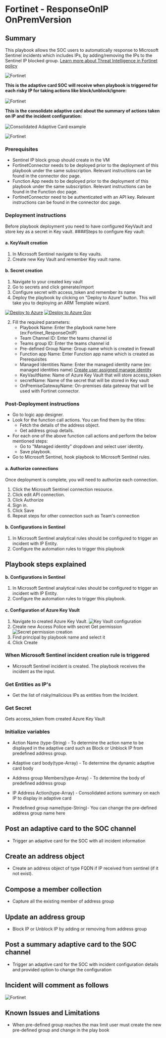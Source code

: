 # Fortinet - ResponseOnIP OnPremVersion

 ## Summary

This playbook allows the SOC users to automatically response to Microsoft Sentinel incidents which includes IPs, by adding/removing the IPs to the Sentinel IP blocked group.
 [Learn more about Threat Intelligence in Fortinet policy](https://www.fortinet.com/fortiguard/threat-intelligence/threat-research)

![Fortinet](./images/DesginerIPResponse.png)<br>


**This is the adaptive card SOC will receive when playbook is triggered for each risky IP for taking actions like block/unblock/ignore:**<br><br>
![Fortinet](./images/ResponseOnIPAdaptiveCard.PNG)<br>

**This is the consolidate adaptive card about the summary of actions taken on IP and the incident configuration:**<br><br>
![Consolidated Adaptive Card example](./images/FortinetSummaryAdaptivecard.PNG)<br>

![Fortinet](./images/CommentOnIPIncident.PNG)<br>

### Prerequisites 
- Sentinel IP block group should create in the VM
- FortinetConnector needs to be deployed prior to the deployment of this playbook under the same subscription. Relevant instructions can be found in the connector doc page.
- Function App needs to be deployed prior to the deployment of this playbook under the same subscription. Relevant instructions can be found in the Function doc page.
- FortinetConnector need to be authenticated with an API key. Relevant instructions can be found in the connector doc page.


### Deployment instructions
Before playbook deployment you need to have configured KeyVault and store key as a secret in Key vault.
####Steps to configure Key vault:
#### a. KeyVault creation
1. In Microsoft Sentinel navigate to Key vaults.
2. Create new Key Vault and remember Key vault name.

#### b. Secret creation
1. Navigate to your created key vault
2. Go to secrets and click generate/import
3. Configure secret with access_token and remember its name
1. Deploy the playbook by clicking on "Deploy to Azure" button. This will take you to deploying an ARM Template wizard.

[![Deploy to Azure](https://aka.ms/deploytoazurebutton)](https://portal.azure.com/#create/Microsoft.Template/uri/https%3A%2F%2Fraw.githubusercontent.com%2FAzure%2FAzure-Sentinel%2Fmaster%2FPlaybooks%2FFortinet-FortiGate%2FPlaybooks%2FFortinet_ResponseOnIP%2Fazuredeploy.json) [![Deploy to Azure Gov](https://aka.ms/deploytoazuregovbutton)](https://portal.azure.us/#create/Microsoft.Template/uri/https%3A%2F%2Fraw.githubusercontent.com%2FAzure%2FAzure-Sentinel%2Fmaster%2FPlaybooks%2FFortinet-FortiGate%2FPlaybooks%2FFortinet_ResponseOnIP%2Fazuredeploy.json)

2. Fill the required parameters:
    * Playbook Name: Enter the playbook name here (ex:Fortinet_ResponseOnIP)
    * Team Channel ID: Enter the teams channel id
    * Teams group ID: Enter the teams channel id
    * Pre-defined Group Name: Group name which is created in firewall
    * Function app Name: Enter Function app name which is created as Prerequisites
    * Managed Identities Name: Enter the managed identity name (ex: managed identities name) [Create user assigned manage identity](https://docs.microsoft.com/azure/active-directory/managed-identities-azure-resources/how-to-manage-ua-identity-portal)
    * KeyVaultName: Name of Azure Key Vault that will store access_token
    * secretName: Name of the secret that will be stored in Key vault
    * OnPremiseGatewayName: On-premises data gateway that will be used with Fortinet connector.

### Post-Deployment instructions
* Go to logic app designer.
* Look for the function call actions. You can find them by the titles:
  - Fetch the details of the address object.
  - Get address group details.
* For each one of the above function call actions and perform the below mentioned steps:
  - Go to "Managed identity" dropdown and select user identity.
  - Save playbook.
* Go to Microsoft Sentinel, hook playbook to Microsoft Sentinel rules.

#### a. Authorize connections
Once deployment is complete, you will need to authorize each connection.
1.  Click the Microsoft Sentinel connection resource.
2.  Click edit API connection.
3.  Click Authorize
4.  Sign in.
5.  Click Save
6.  Repeat steps for other connection such as Team's connection
#### b. Configurations in Sentinel
1. In Microsoft Sentinel analytical rules should be configured to trigger an incident with IP Entity.
2. Configure the automation rules to trigger this playbook

## Playbook steps explained

#### b. Configurations in Sentinel
1. In Microsoft Sentinel analytical rules should be configured to trigger an incident with IP Entity.
2. Configure the automation rules to trigger this playbook.

#### c. Configuration of Azure Key Vault
1. Navigate to created Azure Key Vault.
   ![Key Vault configuration](./images/KeyVault.png)
2. Create new Access Police with secret Get permission
   ![Secret permission creation](./images/CreatePolice.png)
3. Find principal by playbook name and select it
4. Click Create

### When Microsoft Sentinel incident creation rule is triggered

- Microsoft Sentinel incident is created. The playbook receives the incident as the input.

### Get Entities as IP's

- Get the list of risky/malicious IPs as entities from the Incident.

### Get Secret
Gets access_token from created Azure Key Vault

### Initialize variables 

-  Action Name (type-String) - To determine the action name to be displayed in the adaptive card such as Block or Unblock IP from predefined address group.

-  Adaptive card body(type-Array) - To determine the dynamic adaptive card body 
   
-  Address group Members(type-Array) - To determine the body of predefined address group
   
-  IP Address Action(type-Array) - Consolidated actions summary on each IP to display in adaptive card

-  Predefined group name(type-String)- You can change the pre-defined address group name here

## Post an adaptive card to the SOC channel
- Trigger an adaptive card for the SOC with all incident information

## Create an address object      
- Create an address object of type FQDN  if IP received from sentinel (if it not exist).

## Compose a member collection

- Capture all the existing member of address group

## Update an address group 

- Block IP or Unblock IP by adding or removing from address group

## Post a summary adaptive card to the SOC channel

- Trigger an adaptive card for the SOC with incident configuration details and provided option to change the configuration

## Incident will comment as follows

![Fortinet](./images/CommentOnIPIncident.PNG)<br>

## Known Issues and Limitations

- When pre-defined group reaches the max limit user must create the new pre-defined group and change in the play book


